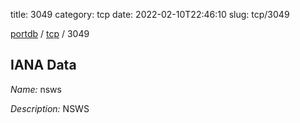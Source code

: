 title: 3049
category: tcp
date: 2022-02-10T22:46:10
slug: tcp/3049

[portdb](/) / [tcp](/category/tcp.html) / 3049


## IANA Data

_Name:_ nsws

_Description:_ NSWS

